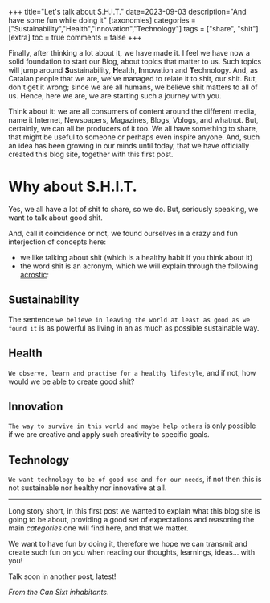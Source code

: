 +++
title="Let's talk about S.H.I.T."
date=2023-09-03
description="And have some fun while doing it"
[taxonomies]
categories = ["Sustainability","Health","Innovation","Technology"]
tags = ["share", "shit"]
[extra]
toc = true
comments = false
+++


Finally, after thinking a lot about it, we have made it. I feel we have now a solid foundation to start our Blog, about topics that matter to us.
Such topics will jump around **S**ustainability, **H**ealth, **I**nnovation and **T**echnology. And, as Catalan people that we are, we've managed to relate it to shit, our shit. But, don't get it wrong; since we are all humans, we believe shit matters to all of us. Hence, here we are, we are starting such a journey with you.

<!-- more -->

Think about it: we are all consumers of content around the different media, name it Internet, Newspapers, Magazines, Blogs, Vblogs, and whatnot. But, certainly, we can all be producers of it too. We all have something to share, that might be useful to someone or perhaps even inspire anyone. And, such an idea has been growing in our minds until today, that we have officially created this blog site, together with this first post.

# Why about S.H.I.T.

Yes, we all have a lot of shit to share, so we do. But, seriously speaking, we want to talk about good shit.

And, call it coincidence or not, we found ourselves in a crazy and fun interjection of concepts here:

- we like talking about shit (which is a healthy habit if you think about it)
- the word shit is an acronym, which we will explain through the following [acrostic](https://en.wikipedia.org/wiki/Acrostic):

## Sustainability

The sentence `we believe in leaving the world at least as good as we found it` is as powerful as living in an as much as possible sustainable way.

## Health

`We observe, learn and practise for a healthy lifestyle`, and if not, how would we be able to create good shit?

## Innovation

`The way to survive in this world and maybe help others` is only possible if we are creative and apply such creativity to specific goals.

## Technology

`We want technology to be of good use and for our needs`, if not then this is not sustainable nor healthy nor innovative at all.

---

Long story short, in this first post we wanted to explain what this blog site is going to be about, providing a good set of expectations and reasoning the main *categories* one will find here, and that we matter.

We want to have fun by doing it, therefore we hope we can transmit and create such fun on you when reading our thoughts, learnings, ideas... with you!

Talk soon in another post, latest!

*From the Can Sixt inhabitants*.
